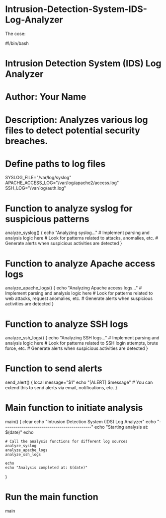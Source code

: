 # Intrusion-Detection-System-IDS-Log-Analyzer

The cose: 

#!/bin/bash

# Intrusion Detection System (IDS) Log Analyzer
# Author: Your Name
# Description: Analyzes various log files to detect potential security breaches.

# Define paths to log files
SYSLOG_FILE="/var/log/syslog"
APACHE_ACCESS_LOG="/var/log/apache2/access.log"
SSH_LOG="/var/log/auth.log"

# Function to analyze syslog for suspicious patterns
analyze_syslog() {
    echo "Analyzing syslog..."
    # Implement parsing and analysis logic here
    # Look for patterns related to attacks, anomalies, etc.
    # Generate alerts when suspicious activities are detected
}

# Function to analyze Apache access logs
analyze_apache_logs() {
    echo "Analyzing Apache access logs..."
    # Implement parsing and analysis logic here
    # Look for patterns related to web attacks, request anomalies, etc.
    # Generate alerts when suspicious activities are detected
}

# Function to analyze SSH logs
analyze_ssh_logs() {
    echo "Analyzing SSH logs..."
    # Implement parsing and analysis logic here
    # Look for patterns related to SSH login attempts, brute force, etc.
    # Generate alerts when suspicious activities are detected
}

# Function to send alerts
send_alert() {
    local message="$1"
    echo "[ALERT] $message"
    # You can extend this to send alerts via email, notifications, etc.
}

# Main function to initiate analysis
main() {
    clear
    echo "Intrusion Detection System (IDS) Log Analyzer"
    echo "--------------------------------------------"
    echo "Starting analysis at: $(date)"
    echo

    # Call the analysis functions for different log sources
    analyze_syslog
    analyze_apache_logs
    analyze_ssh_logs

    echo
    echo "Analysis completed at: $(date)"
}

# Run the main function
main
